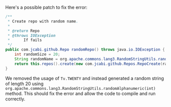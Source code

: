 Here's a possible patch to fix the error:
```java
/**
 * Create repo with random name.
 *
 * @return Repo
 * @throws IOException
 * 		If fails
 */
public com.jcabi.github.Repo randomRepo() throws java.io.IOException {
    int randomSize = 20;
    String randomName = org.apache.commons.lang3.RandomStringUtils.randomAlphanumeric(randomSize);
    return this.repos().create(new com.jcabi.github.Repos.RepoCreate(randomName, true));
}
```
We removed the usage of `Tv.TWENTY` and instead generated a random string of length 20 using `org.apache.commons.lang3.RandomStringUtils.randomAlphanumeric(int)` method.
This should fix the error and allow the code to compile and run correctly.